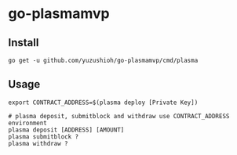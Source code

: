 # go-plasmamvp

## Install

```
go get -u github.com/yuzushioh/go-plasmamvp/cmd/plasma
```

## Usage

```
export CONTRACT_ADDRESS=$(plasma deploy [Private Key])

# plasma deposit, submitblock and withdraw use CONTRACT_ADDRESS environment
plasma deposit [ADDRESS] [AMOUNT]
plasma submitblock ?
plasma withdraw ?
```
